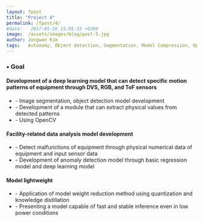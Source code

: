 ```yaml
---
layout: fpost
title: "Project 4"
permalink: /fpost/4/
#date:   2017-05-26 15:05:55 +0300
image:  /assets/images/blog/post-5.jpg
author: Jongwan Kim
tags:   Autonomy, Object detection, Segmentation, Model Compression, Optimization
---
```


### • Goal
#### Development of a deep learning model that can detect specific motion patterns of equipment through DVS, RGB, and ToF sensors
  - \- Image segmentation, object detection model development
  - \- Development of a module that can extract physical values from detected patterns
  - \- Using OpenCV

#### Facility-related data analysis model development
  - \- Detect malfunctions of equipment through physical numerical data of equipment and input sensor data
  - \- Development of anomaly detection model through basic regression model and deep learning model

#### Model lightweight
  - \- Application of model weight reduction method using quantization and knowledge distillation
  - \- Presenting a model capable of fast and stable inference even in low power conditions